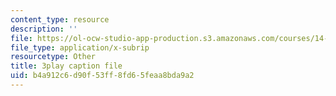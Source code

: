 ```yaml
---
content_type: resource
description: ''
file: https://ol-ocw-studio-app-production.s3.amazonaws.com/courses/14-01sc-principles-of-microeconomics-fall-2011/b4a912c6d90f53ff8fd65feaa8bda9a2_kEJf57FF0Vs.vtt
file_type: application/x-subrip
resourcetype: Other
title: 3play caption file
uid: b4a912c6-d90f-53ff-8fd6-5feaa8bda9a2
---
```

